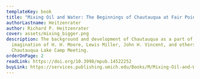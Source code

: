 ```yaml
---
templateKey: book
title: "Mixing Oil and Water: The Beginnings of Chautauqua at Fair Point"
authorLastname: Heitzenrater
author: Richard P. Heitzenrater
cover: assets/mixing_bigger.png
description: The background and development of Chautauqua as a part of the
  imagination of H. H. Moore, Lewis Miller, John H. Vincent, and others in the
  Chautauqua Lake Camp Meeting.
orderOnPage: 2
readLink: https://doi.org/10.3998/mpub.14522252
buyLink: https://services.publishing.umich.edu/Books/M/Mixing-Oil-and-Water
---
```

